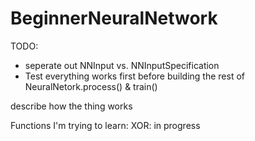 # BeginnerNeuralNetwork

TODO:
- seperate out NNInput vs. NNInputSpecification
- Test everything works first before building the rest of NeuralNetork.process() & train()

describe how the thing works


Functions I'm trying to learn:
	XOR: in progress
